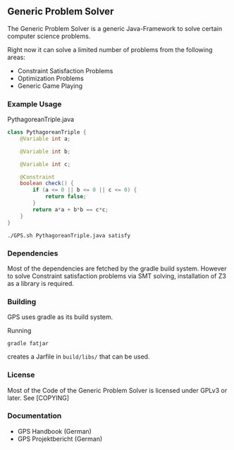 ## Generic Problem Solver

The Generic Problem Solver is a generic Java-Framework to solve certain computer
science problems.

Right now it can solve a limited number of problems from the following areas:

* Constraint Satisfaction Problems
* Optimization Problems
* Generic Game Playing

### Example Usage

PythagoreanTriple.java
```java
class PythagoreanTriple {
    @Variable int a;

    @Variable int b;

    @Variable int c;

    @Constraint
    boolean check() {
        if (a <= 0 || b <= 0 || c <= 0) {
            return false;
        }
        return a*a + b*b == c*c;
    }
}
```

    ./GPS.sh PythagoreanTriple.java satisfy

### Dependencies

Most of the dependencies are fetched by the gradle build system. However to
solve Constraint satisfaction problems via SMT solving, installation of Z3 as a
library is required.

### Building

GPS uses gradle as its build system.

Running

    gradle fatjar

creates a Jarfile in `build/libs/` that can be used.

### License

Most of the Code of the Generic Problem Solver is licensed under GPLv3 or later.
See [COPYING]

### Documentation

* GPS Handbook (German)
* GPS Projektbericht (German)
